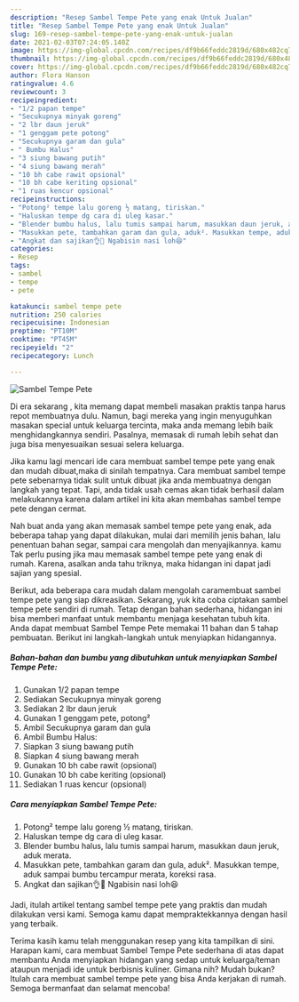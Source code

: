 ```yaml
---
description: "Resep Sambel Tempe Pete yang enak Untuk Jualan"
title: "Resep Sambel Tempe Pete yang enak Untuk Jualan"
slug: 169-resep-sambel-tempe-pete-yang-enak-untuk-jualan
date: 2021-02-03T07:24:05.140Z
image: https://img-global.cpcdn.com/recipes/df9b66feddc2819d/680x482cq70/sambel-tempe-pete-foto-resep-utama.jpg
thumbnail: https://img-global.cpcdn.com/recipes/df9b66feddc2819d/680x482cq70/sambel-tempe-pete-foto-resep-utama.jpg
cover: https://img-global.cpcdn.com/recipes/df9b66feddc2819d/680x482cq70/sambel-tempe-pete-foto-resep-utama.jpg
author: Flora Hanson
ratingvalue: 4.6
reviewcount: 3
recipeingredient:
- "1/2 papan tempe"
- "Secukupnya minyak goreng"
- "2 lbr daun jeruk"
- "1 genggam pete potong"
- "Secukupnya garam dan gula"
- " Bumbu Halus"
- "3 siung bawang putih"
- "4 siung bawang merah"
- "10 bh cabe rawit opsional"
- "10 bh cabe keriting opsional"
- "1 ruas kencur opsional"
recipeinstructions:
- "Potong² tempe lalu goreng ½ matang, tiriskan."
- "Haluskan tempe dg cara di uleg kasar."
- "Blender bumbu halus, lalu tumis sampai harum, masukkan daun jeruk, aduk merata."
- "Masukkan pete, tambahkan garam dan gula, aduk². Masukkan tempe, aduk sampai bumbu tercampur merata, koreksi rasa."
- "Angkat dan sajikan👌🤤 Ngabisin nasi loh😆"
categories:
- Resep
tags:
- sambel
- tempe
- pete

katakunci: sambel tempe pete 
nutrition: 250 calories
recipecuisine: Indonesian
preptime: "PT10M"
cooktime: "PT45M"
recipeyield: "2"
recipecategory: Lunch

---
```



![Sambel Tempe Pete](https://img-global.cpcdn.com/recipes/df9b66feddc2819d/680x482cq70/sambel-tempe-pete-foto-resep-utama.jpg)

Di era  sekarang , kita memang dapat membeli masakan praktis tanpa harus repot membuatnya dulu. Namun, bagi mereka yang ingin menyuguhkan masakan special untuk keluarga tercinta, maka anda memang lebih baik menghidangkannya sendiri. Pasalnya, memasak di rumah lebih sehat dan juga bisa menyesuaikan sesuai selera keluarga.

Jika kamu lagi mencari ide cara membuat sambel tempe pete yang enak dan mudah dibuat,maka di sinilah tempatnya. Cara membuat sambel tempe pete  sebenarnya tidak sulit untuk dibuat jika anda membuatnya dengan langkah yang tepat. Tapi, anda tidak usah cemas akan tidak berhasil dalam melakukannya 
karena dalam artikel ini kita akan membahas sambel tempe pete dengan cermat.  



Nah buat anda yang akan memasak sambel tempe pete yang enak, ada beberapa tahap yang dapat dilakukan, mulai dari memilih jenis bahan, lalu penentuan bahan segar, sampai cara mengolah dan menyajikannya. kamu Tak perlu pusing jika mau memasak sambel tempe pete yang enak di rumah. Karena, asalkan anda  tahu triknya, maka hidangan ini dapat jadi sajian yang spesial.

Berikut, ada beberapa cara mudah dalam mengolah caramembuat sambel tempe pete yang siap dikreasikan. Sekarang, yuk kita coba ciptakan sambel tempe pete sendiri di rumah. Tetap dengan bahan sederhana, hidangan ini bisa memberi manfaat untuk membantu menjaga kesehatan tubuh kita. Anda dapat membuat Sambel Tempe Pete memakai 11 bahan dan 5 tahap pembuatan. Berikut ini langkah-langkah untuk menyiapkan hidangannya.

<!--inarticleads1-->

##### Bahan-bahan dan bumbu yang dibutuhkan untuk menyiapkan Sambel Tempe Pete:

1. Gunakan 1/2 papan tempe
1. Sediakan Secukupnya minyak goreng
1. Sediakan 2 lbr daun jeruk
1. Gunakan 1 genggam pete, potong²
1. Ambil Secukupnya garam dan gula
1. Ambil  Bumbu Halus:
1. Siapkan 3 siung bawang putih
1. Siapkan 4 siung bawang merah
1. Gunakan 10 bh cabe rawit (opsional)
1. Gunakan 10 bh cabe keriting (opsional)
1. Sediakan 1 ruas kencur (opsional)




<!--inarticleads2-->

##### Cara menyiapkan Sambel Tempe Pete:

1. Potong² tempe lalu goreng ½ matang, tiriskan.
1. Haluskan tempe dg cara di uleg kasar.
1. Blender bumbu halus, lalu tumis sampai harum, masukkan daun jeruk, aduk merata.
1. Masukkan pete, tambahkan garam dan gula, aduk². Masukkan tempe, aduk sampai bumbu tercampur merata, koreksi rasa.
1. Angkat dan sajikan👌🤤 Ngabisin nasi loh😆




Jadi, itulah artikel tentang  sambel tempe pete  yang praktis dan mudah dilakukan versi kami. Semoga kamu dapat mempraktekkannya dengan hasil yang terbaik. 

Terima kasih kamu telah menggunakan resep yang kita tampilkan di sini. Harapan kami, cara membuat  Sambel Tempe Pete sederhana di atas dapat membantu Anda menyiapkan hidangan yang sedap untuk keluarga/teman ataupun menjadi ide untuk berbisnis kuliner. Gimana nih? Mudah bukan? Itulah cara membuat sambel tempe pete yang bisa Anda kerjakan di rumah. Semoga bermanfaat dan selamat mencoba!

